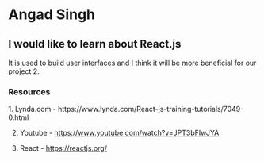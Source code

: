 
  <h1>Angad Singh</>
  
  <h2>I would like to learn about React.js</h2>
  <p>It is used to build user interfaces and I think it will be more beneficial for our project 2.</p>

<h3>Resources</h3>
1. Lynda.com - https://www.lynda.com/React-js-training-tutorials/7049-0.html

2. Youtube - https://www.youtube.com/watch?v=JPT3bFIwJYA

3. React - https://reactjs.org/

